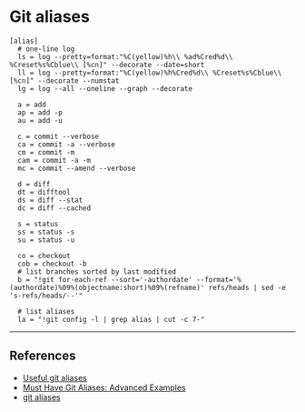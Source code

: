 # Git aliases

```Conf
[alias]
  # one-line log
  ls = log --pretty=format:"%C(yellow)%h\\ %ad%Cred%d\\ %Creset%s%Cblue\\ [%cn]" --decorate --date=short
  ll = log --pretty=format:"%C(yellow)%h%Cred%d\\ %Creset%s%Cblue\\ [%cn]" --decorate --numstat
  lg = log --all --oneline --graph --decorate

  a = add
  ap = add -p
  au = add -u

  c = commit --verbose
  ca = commit -a --verbose
  cm = commit -m
  cam = commit -a -m
  mc = commit --amend --verbose
  
  d = diff
  dt = difftool
  ds = diff --stat
  dc = diff --cached

  s = status
  ss = status -s
  su = status -u

  co = checkout
  cob = checkout -b
  # list branches sorted by last modified
  b = "!git for-each-ref --sort='-authordate' --format='%(authordate)%09%(objectname:short)%09%(refname)' refs/heads | sed -e 's-refs/heads/--'"

  # list aliases
  la = "!git config -l | grep alias | cut -c 7-"
```

---

## References

* [Useful git aliases](https://gist.github.com/mwhite/6887990)
* [Must Have Git Aliases: Advanced Examples](https://www.durdn.com/blog/2012/11/22/must-have-git-aliases-advanced-examples/)
* [git aliases](https://haacked.com/archive/2014/07/28/github-flow-aliases/)

